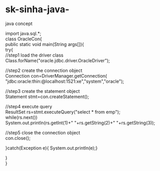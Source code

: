 # sk-sinha-java-
java concept


import java.sql.*;  
class OracleCon{  
public static void main(String args[]){  
try{  
//step1 load the driver class  
Class.forName("oracle.jdbc.driver.OracleDriver");  
  
//step2 create  the connection object  
Connection con=DriverManager.getConnection(  
"jdbc:oracle:thin:@localhost:1521:xe","system","oracle");  
  
//step3 create the statement object  
Statement stmt=con.createStatement();  
  
//step4 execute query  
ResultSet rs=stmt.executeQuery("select * from emp");  
while(rs.next())  
System.out.println(rs.getInt(1)+"  "+rs.getString(2)+"  "+rs.getString(3));  
  
//step5 close the connection object  
con.close();  
  
}catch(Exception e){ System.out.println(e);}  
  
}  
}  

